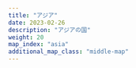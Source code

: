 ```yaml
---
title: "アジア"
date: 2023-02-26
description: "アジアの国"
weight: 20
map_index: "asia"
additional_map_class: "middle-map"
---
```

